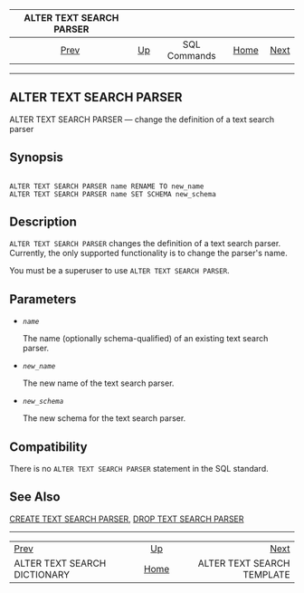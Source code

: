 <!--?xml version="1.0" encoding="UTF-8" standalone="no"?-->

|                      ALTER TEXT SEARCH PARSER                      |                                        |              |                                                       |                                                                |
| :----------------------------------------------------------------: | :------------------------------------- | :----------: | ----------------------------------------------------: | -------------------------------------------------------------: |
| [Prev](sql-altertsdictionary.html "ALTER TEXT SEARCH DICTIONARY")  | [Up](sql-commands.html "SQL Commands") | SQL Commands | [Home](index.html "PostgreSQL 17devel Documentation") |  [Next](sql-altertstemplate.html "ALTER TEXT SEARCH TEMPLATE") |

***



## ALTER TEXT SEARCH PARSER

ALTER TEXT SEARCH PARSER — change the definition of a text search parser

## Synopsis

```

ALTER TEXT SEARCH PARSER name RENAME TO new_name
ALTER TEXT SEARCH PARSER name SET SCHEMA new_schema
```

## Description

`ALTER TEXT SEARCH PARSER` changes the definition of a text search parser. Currently, the only supported functionality is to change the parser's name.

You must be a superuser to use `ALTER TEXT SEARCH PARSER`.

## Parameters

*   *`name`*

    The name (optionally schema-qualified) of an existing text search parser.

*   *`new_name`*

    The new name of the text search parser.

*   *`new_schema`*

    The new schema for the text search parser.

## Compatibility

There is no `ALTER TEXT SEARCH PARSER` statement in the SQL standard.

## See Also

[CREATE TEXT SEARCH PARSER](sql-createtsparser.html "CREATE TEXT SEARCH PARSER"), [DROP TEXT SEARCH PARSER](sql-droptsparser.html "DROP TEXT SEARCH PARSER")

***

|                                                                    |                                                       |                                                                |
| :----------------------------------------------------------------- | :---------------------------------------------------: | -------------------------------------------------------------: |
| [Prev](sql-altertsdictionary.html "ALTER TEXT SEARCH DICTIONARY")  |         [Up](sql-commands.html "SQL Commands")        |  [Next](sql-altertstemplate.html "ALTER TEXT SEARCH TEMPLATE") |
| ALTER TEXT SEARCH DICTIONARY                                       | [Home](index.html "PostgreSQL 17devel Documentation") |                                     ALTER TEXT SEARCH TEMPLATE |
